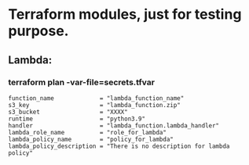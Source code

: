 # Terraform modules, just for testing purpose. #

## Lambda: ##

### terraform plan -var-file=secrets.tfvar ### 

```
function_name             = "lambda_function_name"
s3_key                    = "lambda_function.zip"
s3_bucket                 = "XXXX"
runtime                   = "python3.9"
handler                   = "lambda_function.lambda_handler"
lambda_role_name          = "role_for_lambda"
lambda_policy_name        = "policy_for_lambda"
lambda_policy_description = "There is no description for lambda policy"   
```
